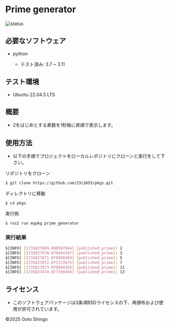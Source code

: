 # Prime generator

![status](https://github.com/23c1055/task/actions/workflows/test.yml/badge.svg)

## 必要なソフトウェア
- python

    - テスト済み: 3.7 ~ 3.11

## テスト環境

 - Ubuntu 22.04.5 LTS

## 概要

- 2をはじめとする素数を1秒毎に昇順で表示します。

## 使用方法

- 以下の手順でプロジェクトをローカルレポジトリにクローンと実行をして下さい。


リポジトリをクローン
```bash
$ git clone https://github.com/23c1055/pkgs.git
```
ディレクトリに移動
```bash
$ cd pkgs
```
実行例
```bash
$ ros2 run mypkg prime_generator
```

### 実行結果
```bash
$[INFO] [1735827869.098587044] [published_prime]: 2
$[INFO] [1735827870.076844307] [published_prime]: 3
$[INFO] [1735827871.076998369] [published_prime]: 5
$[INFO] [1735827872.077272675] [published_prime]: 7
$[INFO] [1735827873.076894356] [published_prime]: 11
$[INFO] [1735827874.077199469] [published_prime]: 13
```

## ライセンス

- このソフトウェアパッケージは3条項BSDライセンスの下、再頒布および使用が許可されています。

©2025 Goto Shingo

